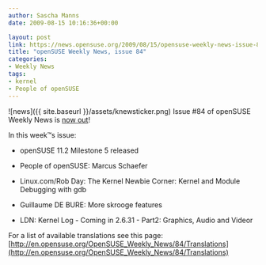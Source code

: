 ```yaml
---
author: Sascha Manns
date: 2009-08-15 10:16:36+00:00

layout: post
link: https://news.opensuse.org/2009/08/15/opensuse-weekly-news-issue-84/
title: "openSUSE Weekly News, issue 84"
categories:
- Weekly News
tags:
- kernel
- People of openSUSE
---
```

![news]({{ site.baseurl }}/assets/knewsticker.png) Issue #84 of openSUSE Weekly News is [now out](http://en.opensuse.org/OpenSUSE_Weekly_News/84)!

In this week™s issue:



	
  * openSUSE 11.2 Milestone 5 released

	
  * People of openSUSE: Marcus Schaefer

	
  * Linux.com/Rob Day: The Kernel Newbie Corner: Kernel and Module Debugging with gdb

	
  * Guillaume DE BURE: More skrooge features

	
  * LDN: Kernel Log - Coming in 2.6.31 - Part2: Graphics, Audio and Videor


For a list of available translations see this page:
[http://en.opensuse.org/OpenSUSE_Weekly_News/84/Translations](http://en.opensuse.org/OpenSUSE_Weekly_News/84/Translations)		
